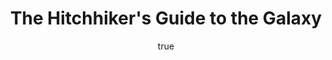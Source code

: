 ---
title: "The Hitchhiker's Guide to the Galaxy"
bookCover: "/assets/book-covers/the-hitchhikers-guide-to-the-galaxy.jpg"
slug: "the-hitchhikers-guide-to-the-galaxy"
bookAuthor: "Douglas Adams"
rating: 10
done: false
tags: []
detailedNotes: false
amazonLink: ""
author:
  name: Rico Trebeljahr
  picture: "/assets/blog/profile.jpeg"
---